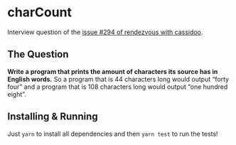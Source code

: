 # charCount

Interview question of the [issue #294 of rendezvous with cassidoo](https://buttondown.email/cassidoo/archive/6/).

## The Question

**Write a program that prints the amount of characters its source has in English words.** So a program that is 44 characters long would output “forty four” and a program that is 108 characters long would output “one hundred eight”.

## Installing & Running

Just `yarn` to install all dependencies and then `yarn test` to run the tests!
